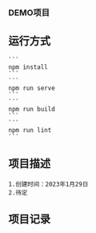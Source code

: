 ### DEMO项目

## 运行方式
    ```
    npm install
    ```
    ```
    npm run serve
    ```
    ```
    npm run build
    ```
    ```
    npm run lint
    ```

## 项目描述
    1.创建时间：2023年1月29日
    2.待定

## 项目记录
    

